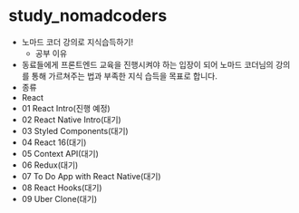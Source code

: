 # study_nomadcoders
  - 노마드 코더 강의로 지식습득하기!
    - 공부 이유
   - 동료들에게 프론트엔드 교육을 진행시켜야 하는 입장이 되어 노마드 코더님의 강의를 통해 가르쳐주는 법과 부족한 지식 습득을 목표로 합니다.
 - 종류
  - React
   - 01 React Intro(진행 예정)
   - 02 React Native Intro(대기)
   - 03 Styled Components(대기)
   - 04 React 16(대기)
   - 05 Context API(대기)
   - 06 Redux(대기)
   - 07 To Do App with React Native(대기)
   - 08 React Hooks(대기)
   - 09 Uber Clone(대기)
